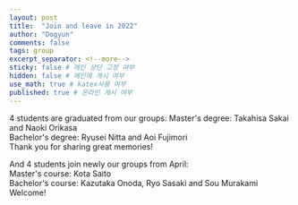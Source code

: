 ```yaml
---
layout: post
title:  "Join and leave in 2022"
author: "Dogyun"
comments: false
tags: group
excerpt_separator: <!--more-->
sticky: false # 메인 상단 고정 여부
hidden: false # 메인에 게시 여부
use_math: true # katex사용 여부
published: true # 온라인 게시 여부
---
```


4 students are graduated from our groups:  <!--more-->
Master's degree: Takahisa Sakai and Naoki Orikasa  
Bachelor's degree: Ryusei Nitta and Aoi Fujimori  
Thank you for sharing great memories!

And 4 students join newly our groups from April:  
Master's course: Kota Saito  
Bachelor's course: Kazutaka Onoda, Ryo Sasaki and Sou Murakami  
Welcome!